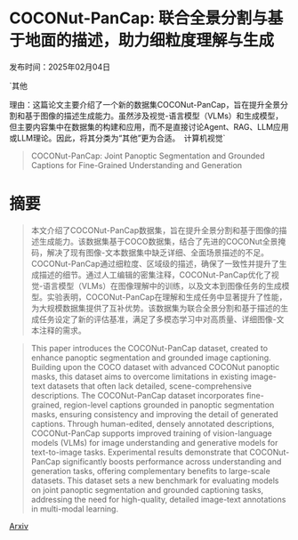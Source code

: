 # COCONut-PanCap: 联合全景分割与基于地面的描述，助力细粒度理解与生成

发布时间：2025年02月04日

`其他

理由：这篇论文主要介绍了一个新的数据集COCONut-PanCap，旨在提升全景分割和基于图像的描述生成能力。虽然涉及视觉-语言模型（VLMs）和生成模型，但主要内容集中在数据集的构建和应用，而不是直接讨论Agent、RAG、LLM应用或LLM理论。因此，将其分类为“其他”更为合适。` `计算机视觉`

> COCONut-PanCap: Joint Panoptic Segmentation and Grounded Captions for Fine-Grained Understanding and Generation

# 摘要

> 本文介绍了COCONut-PanCap数据集，旨在提升全景分割和基于图像的描述生成能力。该数据集基于COCO数据集，结合了先进的COCONut全景掩码，解决了现有图像-文本数据集中缺乏详细、全面场景描述的不足。COCONut-PanCap通过细粒度、区域级的描述，确保了一致性并提升了生成描述的细节。通过人工编辑的密集注释，COCONut-PanCap优化了视觉-语言模型（VLMs）在图像理解中的训练，以及文本到图像任务的生成模型。实验表明，COCONut-PanCap在理解和生成任务中显著提升了性能，为大规模数据集提供了互补优势。该数据集为联合全景分割和基于描述的生成任务设定了新的评估基准，满足了多模态学习中对高质量、详细图像-文本注释的需求。

> This paper introduces the COCONut-PanCap dataset, created to enhance panoptic segmentation and grounded image captioning. Building upon the COCO dataset with advanced COCONut panoptic masks, this dataset aims to overcome limitations in existing image-text datasets that often lack detailed, scene-comprehensive descriptions. The COCONut-PanCap dataset incorporates fine-grained, region-level captions grounded in panoptic segmentation masks, ensuring consistency and improving the detail of generated captions. Through human-edited, densely annotated descriptions, COCONut-PanCap supports improved training of vision-language models (VLMs) for image understanding and generative models for text-to-image tasks. Experimental results demonstrate that COCONut-PanCap significantly boosts performance across understanding and generation tasks, offering complementary benefits to large-scale datasets. This dataset sets a new benchmark for evaluating models on joint panoptic segmentation and grounded captioning tasks, addressing the need for high-quality, detailed image-text annotations in multi-modal learning.

[Arxiv](https://arxiv.org/abs/2502.02589)
